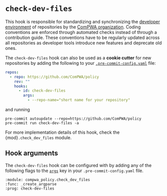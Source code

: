 # `check-dev-files`

This hook is responsible for standardizing and synchronizing the [developer environment](https://compwa.github.io/develop) of repositories by the [ComPWA organization](https://github.com/ComPWA). Coding conventions are enforced through automated checks instead of through a contribution guide. These conventions have to be regularly updated across all repositories as developer tools introduce new features and deprecate old ones.

The `check-dev-files` hook can also be used as a **cookie cutter** for new repositories by adding the following to your [`.pre-commit-config.yaml`](https://pre-commit.com/index.html#adding-pre-commit-plugins-to-your-project) file:

```yaml
repos:
  - repo: https://github.com/ComPWA/policy
    rev: ""
    hooks:
      - id: check-dev-files
        args:
          - --repo-name="short name for your repository"
```

and running

```shell
pre-commit autoupdate --repo=https://github.com/ComPWA/policy
pre-commit run check-dev-files -a
```

For more implementation details of this hook, check the {mod}`.check_dev_files` module.

## Hook arguments

The `check-dev-files` hook can be configured with by adding any of the following flags to the [`args`](https://pre-commit.com/#config-args) key in your `.pre-commit-config.yaml` file.

```{argparse}
:module: compwa_policy.check_dev_files
:func: _create_argparse
:prog: check-dev-files
```
